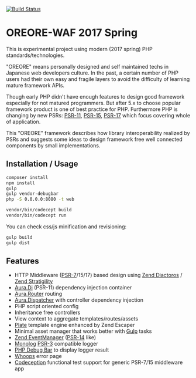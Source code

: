 [![Build Status](https://travis-ci.org/tanakahisateru/oreore-waf-2017-spring.svg?branch=master)](https://travis-ci.org/tanakahisateru/oreore-waf-2017-spring)

# OREORE-WAF 2017 Spring

This is experimental project using modern (2017 spring) PHP standards/technologies.

"OREORE" means personally designed and self maintained techs in Japanese web developers culture. In the past,
a certain number of PHP users had their own easy and fragile layers to avoid the difficulty of learning
mature framework APIs.

Though early PHP didn't have enough features to design good framework especially for not matured programmers.
But after 5.x to choose popular framework product is one of best practice for PHP. Furthermore PHP is changing
by new PSRs:
[PSR-11](https://github.com/container-interop/fig-standards/blob/master/proposed/container.md),
[PSR-15](https://github.com/php-fig/fig-standards/tree/master/proposed/http-middleware),
[PSR-17](https://github.com/php-fig/fig-standards/tree/master/proposed/http-factory)
which focus covering whole of application.

This "OREORE" framework describes how library interoperability realized by PSRs and suggests some ideas
to design framework free well connected components by small implementations. 

## Installation / Usage

```bash
composer install
npm install
gulp
gulp vendor-debugbar
php -S 0.0.0.0:8080 -t web
```

```bash
vendor/bin/codecept build
vendor/bin/codecept run
```

You can check css/js minification and revisioning:
```bash
gulp build
gulp dist
```

## Features

- HTTP Middleware ([PSR-7](http://www.php-fig.org/psr/psr-7/)/15/17) based design using
[Zend Diactoros](https://zendframework.github.io/zend-diactoros/) /
[Zend Stratigility](https://docs.zendframework.com/zend-stratigility/)
- [Aura.Di](https://github.com/auraphp/Aura.Di) (PSR-11) dependency injection container
- [Aura.Router](https://github.com/auraphp/Aura.Router) routing
- [Aura.Dispatcher](https://github.com/auraphp/Aura.Dispatcher) with controller dependency injection
- PHP script oriented config
- Inheritance free controllers
- View context to aggregate templates/routes/assets
- [Plate](http://platesphp.com/) template engine enhanced by Zend Escaper
- Minimal asset manager that works better with [Gulp](http://gulpjs.com/) tasks
- [Zend EventManager](https://zendframework.github.io/zend-eventmanager/) ([PSR-14](https://github.com/php-fig/fig-standards/blob/master/proposed/event-manager.md) like)
- [Monolog](https://seldaek.github.io/monolog/) [PSR-3](http://www.php-fig.org/psr/psr-3/) compatible logger
- [PHP Debug Bar](http://phpdebugbar.com/) to display logger result
- [Whoops](https://filp.github.io/whoops/) error page
- [Codeception](http://codeception.com/) functional test support for generic PSR-7/15 middleware app
